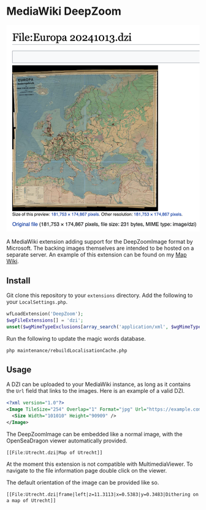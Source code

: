 # MediaWiki DeepZoom

![Example Image](images/example.png)

A MediaWiki extension adding support for the DeepZoomImage format by Microsoft. The backing images themselves are intended to be hosted on a separate server. An example of this extension can be found on my [Map Wiki](https://mapwiki.tgrcode.com/File:Europa_20241013.dzi).

## Install

Git clone this repository to your `extensions` directory. Add the following to your `LocalSettings.php`.

```php
wfLoadExtension('DeepZoom');
$wgFileExtensions[] = 'dzi';
unset($wgMimeTypeExclusions[array_search('application/xml', $wgMimeTypeExclusions)]);
```

Run the following to update the magic words database.

```bash
php maintenance/rebuildLocalisationCache.php
```

## Usage

A DZI can be uploaded to your MediaWiki instance, as long as it contains the `Url` field that links to the images. Here is an example of a valid DZI.

```xml
<?xml version="1.0"?>
<Image TileSize="254" Overlap="1" Format="jpg" Url="https://example.com/maps/utrecht_files/" xmlns="http://schemas.microsoft.com/deepzoom/2008">
  <Size Width="101010" Height="90909" />
</Image>
```

The DeepZoomImage can be embedded like a normal image, with the OpenSeaDragon viewer automatically provided.

```
[[File:Utrecht.dzi|Map of Utrecht]]
```

At the moment this extension is not compatible with MultimediaViewer. To navigate to the file information page double click on the viewer.

The default orientation of the image can be provided like so.

```
[[File:Utrecht.dzi|frame|left|z=11.3113|x=0.5383|y=0.3483|Dithering on a map of Utrecht]]
```